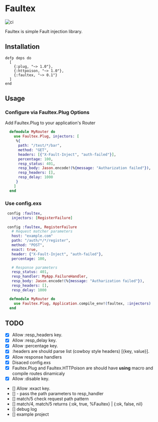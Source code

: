 # Faultex

![ci](https://github.com/kenichirow/faultex/actions/workflows/main.yml/badge.svg)

Faultex is simple Fault injection library.


## Installation

```
defp deps do
  [
    {:plug, "~> 1.0"},
    {:httpoison, "~> 1.0"},
    {:faultex, "~> 0.1"}
  ]
end
```

## Usage

### Configure via Faultex.Plug Options

Add Faultex.Plug to your application's Router

```elixir
  defmodule MyRouter do
    use Faultex.Plug, injectors: [
     %{
      path: "/test/*/bar",
      method: "GET",
      headers: [{"X-Fault-Inject", "auth-failed"}],
      percentage: 100,
      resp_status: 401,
      resp_body: Jason.encode!(%{message: "Autharization failed"}),
      resp_headers: [],
      resp_delay: 1000
     }
    ]
  end
```


###  Use config.exs

```elixir
 config :faultex, 
   injectors: [RegisterFailure]
     
 config :faultex, RegisterFailure
   # Request matcher parameters
   host: "example.com"
   path: "/auth/*/*/register",
   method: "POST",
   exact: true,
   header: {"X-Fault-Inject", "auth-failed"},
   percentage: 100,

   # Response parameters
   resp_status: 401,
   resp_handler: MyApp.FailureHandler,
   resp_body: Jason.encode!(%{message: "Autharization failed"}),
   resp_headers: [],
   resp_delay: 1000
```

```elixir
  defmodule MyRouter do
    use Faultex.Plug, Application.compile_env!(faultex, :injectors)
  end
```

## TODO

- [x] Allow :resp_headers key.
- [x] Allow :resp_delay key.
- [x] Allow :percentage key.
- [x] :headers are should parse list (cowboy style headers) [{key, value}].
- [x] Allow response handlers
- [x] Disaced config.exs
- [x] Faultex.Plug and Faultex.HTTPoison are should have __using__ macro and compile routes dinamicaly
- [x] Allow :disable key.
- [] Allow :exact key.
- [] - pass the path parameters to resp_handler
- [] match/5 check request path pattern
- [] match/4, match/5 returns {:ok, true, %Faultex} | {:ok, false, nil}
- [] debug log
- [] example project
